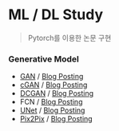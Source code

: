 # ML / DL Study

> Pytorch를 이용한 논문 구현

### Generative Model
- [GAN](https://github.com/sihyeong671/ML-DL-study/blob/main/DL/GAN/GAN.ipynb) / [Blog Posting](https://blog.naver.com/bshlab671/222809079644)
- [cGAN](https://github.com/sihyeong671/ML-DL-study/blob/main/DL/GAN/cGAN.ipynb) / [Blog Posting](https://blog.naver.com/bshlab671/222812836635)
- [DCGAN](https://github.com/sihyeong671/ML-DL-study/blob/main/DL/GAN/DCGAN.ipynb) / [Blog Posting](https://blog.naver.com/bshlab671/222817498713)
- FCN / [Blog Posting](https://blog.naver.com/bshlab671/222835550599)
- [UNet](https://github.com/sihyeong671/ML-DL-study/blob/main/DL/Unet/Unet.ipynb) / [Blog Posting](https://blog.naver.com/bshlab671/222830843050)
- [Pix2Pix](https://github.com/sihyeong671/ML-DL-study/tree/main/DL/pix2pix) / [Blog Posting]()

